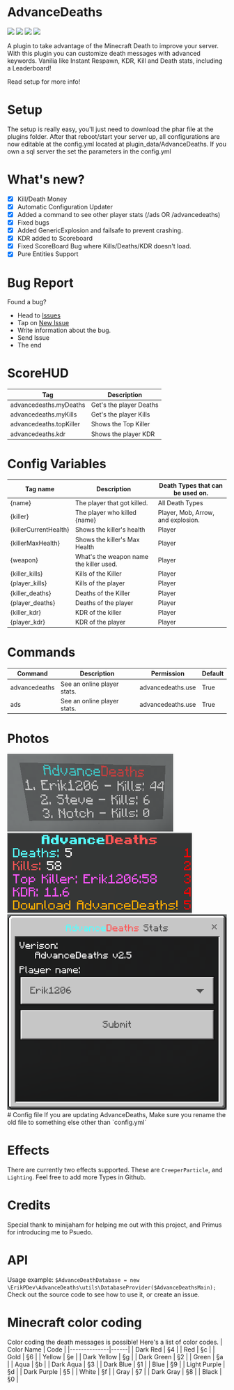 # AdvanceDeaths
[![](https://poggit.pmmp.io/shield.state/AdvanceDeaths)](https://poggit.pmmp.io/p/AdvanceDeaths) [![](https://poggit.pmmp.io/shield.dl.total/AdvanceDeaths)](https://poggit.pmmp.io/p/AdvanceDeaths) [![](https://poggit.pmmp.io/shield.dl/AdvanceDeaths)](https://poggit.pmmp.io/p/AdvanceDeaths) [![](https://poggit.pmmp.io/shield.api/AdvanceDeaths)](https://poggit.pmmp.io/p/AdvanceDeaths)

A plugin to take advantage of the Minecraft Death to improve your server.
With this plugin you can customize death messages with advanced keywords.
Vanilia like Instant Respawn, KDR, Kill and Death stats, including a Leaderboard!

Read setup for more info!

# Setup
The setup is really easy, you'll just need to download the phar file at the plugins folder.
After that reboot/start your server up, all configurations are now editable at the config.yml located at plugin_data/AdvanceDeaths. 
If you own a sql server the set the parameters in the config.yml

# What's new?
- [x] Kill/Death Money
- [x] Automatic Configuration Updater
- [x] Added a command to see other player stats (/ads OR /advancedeaths)
- [x] Fixed bugs
- [x] Added GenericExplosion and failsafe to prevent crashing.
- [x] KDR added to Scoreboard 
- [X] Fixed ScoreBoard Bug where Kills/Deaths/KDR doesn't load.
- [x] Pure Entities Support

# Bug Report
Found a bug?
- Head to [Issues](https://github.com/ErikPDev/AdvanceDeaths/issues)
- Tap on [New Issue](https://github.com/ErikPDev/AdvanceDeaths/issues/new)
- Write information about the bug.
- Send Issue
- The end

# ScoreHUD
| Tag                     | Description             |
|-------------------------|-------------------------|
| advancedeaths.myDeaths  | Get's the player Deaths |
| advancedeaths.myKills   | Get's the player Kills  |
| advancedeaths.topKiller | Shows the Top Killer    |
| advancedeaths.kdr       | Shows the player KDR    |

# Config Variables
| Tag name              | Description                             | Death Types that can be used on.   |
|-----------------------|-----------------------------------------|------------------------------------|
| {name}                | The player that got killed.             | All Death Types                    |
| {killer}              | The player who killed {name}            | Player, Mob, Arrow, and explosion. |
| {killerCurrentHealth} | Shows the killer's health               | Player                             |
| {killerMaxHealth}     | Shows the killer's Max Health           | Player                             |
| {weapon}              | What's the weapon name the killer used. | Player                             |
| {killer_kills}        | Kills of the Killer                     | Player                             |
| {player_kills}        | Kills of the player                     | Player                             |
| {killer_deaths}       | Deaths of the Killer                    | Player                             |
| {player_deaths}       | Deaths of the player                    | Player                             |
| {killer_kdr}          | KDR of the killer                       | Player                             |
| {player_kdr}          | KDR of the player                       | Player                             |

# Commands
| Command       | Description                 | Permission        | Default |
|---------------|-----------------------------|-------------------|---------|
| advancedeaths | See an online player stats. | advancedeaths.use | True    |
| ads           | See an online player stats. | advancedeaths.use | True    |
# Photos
<img src="https://github.com/ErikPDev/AdvanceDeaths/raw/master/assets/FloatingText.png">
<img src="https://github.com/ErikPDev/AdvanceDeaths/raw/master/assets/ScoreBoard.png">
<img src="https://github.com/ErikPDev/AdvanceDeaths/raw/master/assets/Form.png">
# Config file
If you are updating AdvanceDeaths, Make sure you rename the old file to something else other than `config.yml`

# Effects
There are currently two effects supported.
These are `CreeperParticle`, and `Lighting`. 
Feel free to add more Types in Github.

# Credits
Special thank to minijaham for helping me out with this project, and Primus for introducing me to Psuedo.

# API
Usage example:
`$AdvanceDeathDatabase = new \ErikPDev\AdvanceDeaths\utils\DatabaseProvider($AdvanceDeathsMain);`
Check out the source code to see how to use it, or create an issue.
# Minecraft color coding
Color coding the death messages is possible!
Here's a list of color codes.
| Color Name   | Code |
|--------------|------|
| Dark Red     | §4   |
| Red          | §c   |
| Gold         | §6   |
| Yellow       | §e   |
| Dark Yellow  | §g   |
| Dark Green   | §2   |
| Green        | §a   |
| Aqua         | §b   |
| Dark Aqua    | §3   |
| Dark Blue    | §1   |
| Blue         | §9   |
| Light Purple | §d   |
| Dark Purple  | §5   |
| White        | §f   |
| Gray         | §7   |
| Dark Gray    | §8   |
| Black        | §0   |
